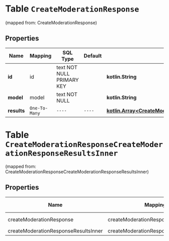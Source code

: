 
# Table `CreateModerationResponse`
(mapped from: CreateModerationResponse)

## Properties
Name | Mapping | SQL Type | Default | Type | Description | Notes
---- | ------- | -------- | ------- | ---- | ----------- | -----
**id** | id | text NOT NULL PRIMARY KEY |  | **kotlin.String** |  | 
**model** | model | text NOT NULL |  | **kotlin.String** |  | 
**results** | `One-To-Many` | `----` | `----`  | [**kotlin.Array&lt;CreateModerationResponseResultsInner&gt;**](CreateModerationResponseResultsInner.md) |  | 




# **Table `CreateModerationResponseCreateModerationResponseResultsInner`**
(mapped from: CreateModerationResponseCreateModerationResponseResultsInner)

## Properties
Name | Mapping | SQL Type | Default | Type | Description | Notes
---- | ------- | -------- | ------- | ---- | ----------- | -----
createModerationResponse | createModerationResponse | long | | kotlin.Long | Primary Key | *one*
createModerationResponseResultsInner | createModerationResponseResultsInner | long | | kotlin.Long | Foreign Key | *many*



